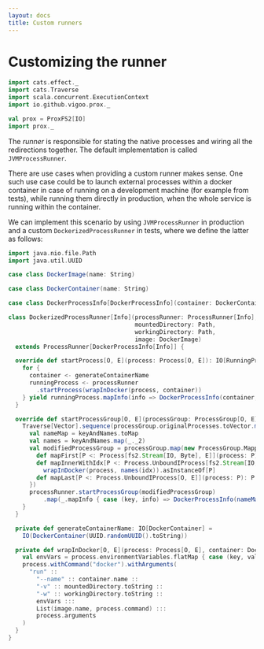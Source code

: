 ```yaml
---
layout: docs
title: Custom runners
---
```


# Customizing the runner

```scala mdoc:invisible
import cats.effect._
import cats.Traverse
import scala.concurrent.ExecutionContext
import io.github.vigoo.prox._

val prox = ProxFS2[IO]
import prox._
``` 

The _runner_ is responsible for stating the native processes and wiring all the redirections together. The default
implementation is called `JVMProcessRunner`.

There are use cases when providing a custom runner makes sense. One such use case could be to launch external processes
within a docker container in case of running on a development machine (for example from tests), while running them directly
in production, when the whole service is running within the container.

We can implement this scenario by using `JVMProcessRunner` in production and a custom `DockerizedProcessRunner` in tests,
where we define the latter as follows:

```scala mdoc
import java.nio.file.Path
import java.util.UUID

case class DockerImage(name: String)

case class DockerContainer(name: String)

case class DockerProcessInfo[DockerProcessInfo](container: DockerContainer, dockerProcessInfo: DockerProcessInfo)

class DockerizedProcessRunner[Info](processRunner: ProcessRunner[Info],
                                    mountedDirectory: Path,
                                    workingDirectory: Path,
                                    image: DockerImage)
  extends ProcessRunner[DockerProcessInfo[Info]] {

  override def startProcess[O, E](process: Process[O, E]): IO[RunningProcess[O, E, DockerProcessInfo[Info]]] = {
    for { 
      container <- generateContainerName
      runningProcess <- processRunner
        .startProcess(wrapInDocker(process, container))
    } yield runningProcess.mapInfo(info => DockerProcessInfo(container, info))
  }

  override def startProcessGroup[O, E](processGroup: ProcessGroup[O, E]): IO[RunningProcessGroup[O, E, DockerProcessInfo[Info]]] = {
    Traverse[Vector].sequence(processGroup.originalProcesses.toVector.map(key => generateContainerName.map(c => key -> c))).flatMap { keyAndNames =>
      val nameMap = keyAndNames.toMap 
      val names = keyAndNames.map(_._2)
      val modifiedProcessGroup = processGroup.map(new ProcessGroup.Mapper[O, E] {
        def mapFirst[P <: Process[fs2.Stream[IO, Byte], E]](process: P): P = wrapInDocker(process, names.head).asInstanceOf[P]
        def mapInnerWithIdx[P <: Process.UnboundIProcess[fs2.Stream[IO, Byte], E]](process: P, idx: Int): P = 
          wrapInDocker(process, names(idx)).asInstanceOf[P]
        def mapLast[P <: Process.UnboundIProcess[O, E]](process: P): P = wrapInDocker(process, names.last).asInstanceOf[P]
      })
      processRunner.startProcessGroup(modifiedProcessGroup)
          .map(_.mapInfo { case (key, info) => DockerProcessInfo(nameMap(key), info) })
    }
  }

  private def generateContainerName: IO[DockerContainer] =
    IO(DockerContainer(UUID.randomUUID().toString))

  private def wrapInDocker[O, E](process: Process[O, E], container: DockerContainer): Process[O, E] = {
    val envVars = process.environmentVariables.flatMap { case (key, value) => List("-e", s"$key=$value") }.toList
    process.withCommand("docker").withArguments(
      "run" :: 
        "--name" :: container.name ::
        "-v" :: mountedDirectory.toString :: 
        "-w" :: workingDirectory.toString :: 
        envVars ::: 
        List(image.name, process.command) ::: 
        process.arguments
    )
  }
}
```
